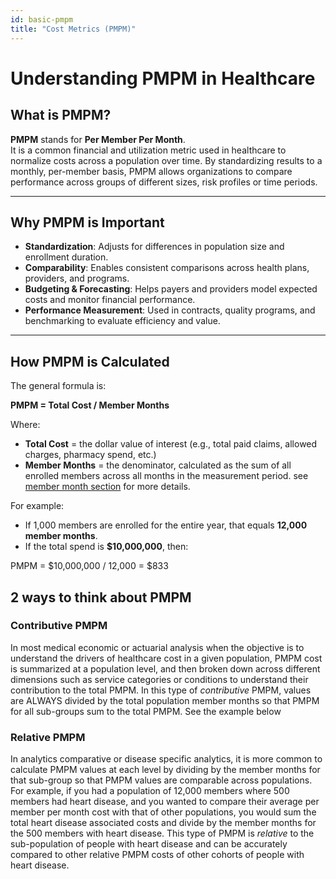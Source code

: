 ```yaml
---
id: basic-pmpm
title: "Cost Metrics (PMPM)"
---
```


# Understanding PMPM in Healthcare

## What is PMPM?
**PMPM** stands for **Per Member Per Month**.  
It is a common financial and utilization metric used in healthcare to normalize costs across a population over time. By standardizing results to a monthly, per-member basis, PMPM allows organizations to compare performance across groups of different sizes, risk profiles or time periods.

---

## Why PMPM is Important
- **Standardization**: Adjusts for differences in population size and enrollment duration.
- **Comparability**: Enables consistent comparisons across health plans, providers, and programs.
- **Budgeting & Forecasting**: Helps payers and providers model expected costs and monitor financial performance.
- **Performance Measurement**: Used in contracts, quality programs, and benchmarking to evaluate efficiency and value.

---

## How PMPM is Calculated
The general formula is:

**PMPM = Total Cost / Member Months**

Where:
- **Total Cost** = the dollar value of interest (e.g., total paid claims, allowed charges, pharmacy spend, etc.)
- **Member Months** = the denominator, calculated as the sum of all enrolled members across all months in the measurement period. see [member month section](docs/knowledge/analytics/member-months.md) for more details. 

For example:
- If 1,000 members are enrolled for the entire year, that equals **12,000 member months**.
- If the total spend is **$10,000,000**, then: 

PMPM = $10,000,000 / 12,000 = $833


## 2 ways to think about PMPM

### Contributive PMPM

In most medical economic or actuarial analysis when the objective is to understand the drivers of healthcare cost in a given population, PMPM cost is summarized at a population level, and then broken down across different dimensions such as service categories or conditions to understand their contribution to the total PMPM. In this type of *contributive* PMPM, values are ALWAYS divided by the total population member months so that PMPM for all sub-groups sum to the total PMPM. See the example below


### Relative PMPM

In analytics comparative or disease specific analytics, it is more common to calculate PMPM values at each level by dividing by the member months for that sub-group so that PMPM values are comparable across populations. For example, if you had a population of 12,000 members where 500 members had heart disease, and you wanted to compare their average per member per month cost with that of other populations, you would sum the total heart disease associated costs and divide by the member months for the 500 members with heart disease. This type of PMPM is *relative* to the sub-population of people with heart disease and can be accurately compared to other relative PMPM costs of other cohorts of people with heart disease. 
